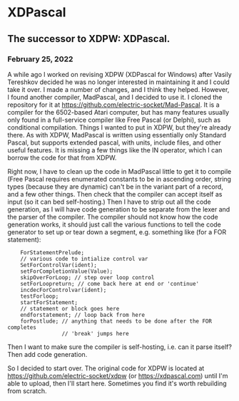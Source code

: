 # XDPascal
## The successor to XDPW: XDPascal.

### February 25, 2022

A while ago I worked on revising XDPW (XDPascal for Windows) after Vasily Tereshkov decided he was no longer interested in maintaining it and I could take it over. I made a number of changes, and I think they helped. However, I found another compiler, MadPascal, and I decided to use it. I cloned the repository for it at https://github.com/electric-socket/Mad-Pascal. It is a compiler for the 6502-based Atari computer, but has many features usually only found in a full-service compiler like Free Pascal (or Delphi), such as conditional compilation. Things I wanted to put in XDPW, but they're already there. As with XDPW, MadPascal is written using essentially only Standard Pascal, but supports extended pascal, with units, include files, and other useful features. It is missing a few things like the IN operator, which I can borrow the code for that from XDPW.

Right now, I have to clean up the code in MadPascal little to get it to compile (Free Pascal requires enumerated constants to be in ascending order, string types (because they are dynamic) can't be in the variant part of a record, and a few other things. Then check that the compiler can accept itself as input (so it can bed self-hosting.) Then I have to strip out all the code generation, as I will have code generation to be separate from the lexer and the parser of the compiler.  The compiler should not know how the code generation works, it should just call the various functions to tell the code generator to set up or tear down a segment, e.g. something like (for a FOR statement):
```
    ForStatementPrelude;
    // various code to intialize control var
    SetForControlVar(ident);
    setForCompletionValue(Value);
    skipOverForLoop; // step over loop control
    setForLoopreturn; // come back here at end or 'continue'
    incdecForControlvar(ident);
    testForloop;
    startForStatement;
    // statement or block goes here
    endforstatement; // loop back from here
    forPostlude; // anything that needs to be done after the FOR completes
                 // 'break' jumps here
```
Then I want to make sure the compiler is self-hosting, i.e. can it parse itself? Then add code generation.

So I decided to start over. The original code for XDPW is located at https://github.com/electric-socket/xdpw (or https://xdpascal.com) until I'm able to upload, then I'll start here. Sometimes you find it's worth rebuilding from scratch.
